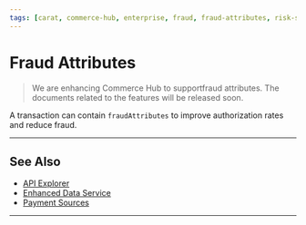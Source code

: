 ```yaml
---
tags: [carat, commerce-hub, enterprise, fraud, fraud-attributes, risk-scoring]
---
```


# Fraud Attributes

<!-- theme: danger -->
> We are enhancing Commerce Hub to supportfraud attributes. The documents related to the features will be released soon.

A transaction can contain `fraudAttributes` to improve authorization rates and reduce fraud.

<!--
type: tab
title: fraudAttributes
-->

<!---
The below table identifies the parameters in the `fraudAttributes` object.

| Variable | Type | Maximum Length | Description |
| -------- | -- | ------------ | ------------------ |
| `riskScore` | *string* | 3 | Merchant’s defined fraud risk score for this transaction 0-100; 100 being highest risk |
| `suspicious` | *boolean* | N/A | Has the merchant detected suspicious activity on card, account or device used for this transaction in prior 60 days |
--->

<!--
type: tab
title: JSON Example 
-->

<!---
JSON string format for `orderData`:

```json
{
   "fraudAttributes": {
      "riskScore": 10,
      "suspicious": false,
   }
}
```

--->

<!-- type: tab-end -->

---

## See Also

- [API Explorer](../api/?type=post&path=/payments/v1/charges)
- [Enhanced Data Service](?path=docs/Resources/API-Documents/Payments_VAS/Enhanced-Data-Service.md)
- [Payment Sources](?path=docs/Resources/Guides/Payment-Sources/Source-Type.md)

---
